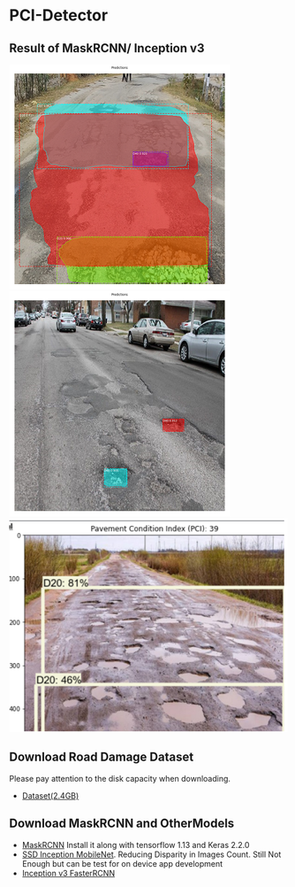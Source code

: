 # PCI-Detector
## Result of MaskRCNN/ Inception v3
![Outside IIITG](results/result-02.png)
![Random Street](results/result-01.png)
![Image](results/result-03.png)

## Download Road Damage Dataset
Please pay attention to the disk capacity when downloading.
- [Dataset(2.4GB)](https://mycityreport.s3-ap-northeast-1.amazonaws.com/02_RoadDamageDataset/public_data/Japan/RDD2020_data.tar.gz)

## Download MaskRCNN and OtherModels

- [MaskRCNN](https://github.com/matterport/Mask_RCNN)
Install it along with tensorflow 1.13 and Keras 2.2.0
- [SSD Inception MobileNet](mobilenet2.0.pb). Reducing Disparity in Images Count. Still Not Enough but can be test for on device app development
- [Inception v3 FasterRCNN](https://drive.google.com/file/d/1wDPMs-oruB8TvRZZWYMDSpdBt_ROcPZ1/view?usp=sharing)
